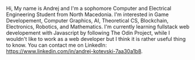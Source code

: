 Hi, My name is Andrej and I'm a sophomore Computer and Electrical Engineering Student from North Macedonia. 
I'm interested in Game Developement, Computer Graphics, AI, Theoretical CS, Blockchain, Electronics, Robotics, and Mathematics.
I'm currently learning fullstack web developement with Javascript by following The Odin Project, while I wouldn't like to work as a web developer but I think it is rather useful thing to know. 
You can contact me on LinkedIn: https://www.linkedin.com/in/andrej-kotevski-7aa30a1b8.

